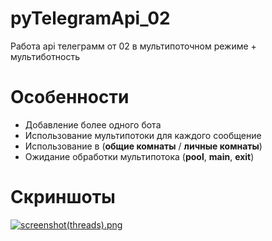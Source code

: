 # pyTelegramApi_02
Работа api телеграмм от 02 в мультипоточном режиме + мультиботность

# Особенности
+ Добавление более одного бота
+ Использование мультипотоки для каждого сообщение
+ Использование в (<b>общие комнаты</b> / <b>личные комнаты</b>)
+ Ожидание обработки мультипотока (<b>pool</b>, <b>main</b>, <b>exit</b>)

# Скриншоты
[![screenshot(threads).png](https://i.postimg.cc/VLCqTx20/screenshot.jpg)](https://postimg.cc/w79RRGq9)
